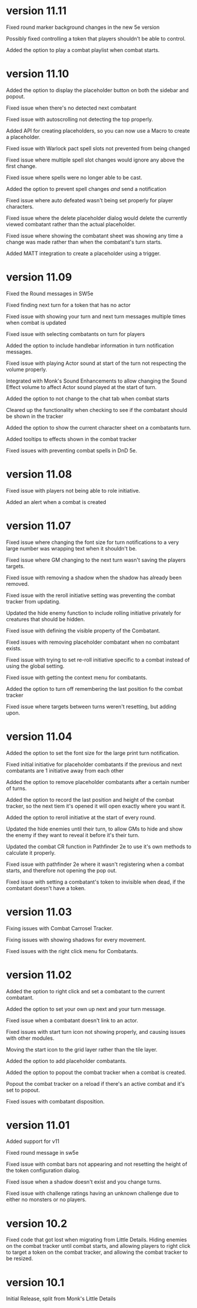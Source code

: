 # version 11.11

Fixed round marker background changes in the new 5e version

Possibly fixed controlling a token that players shouldn't be able to control.

Added the option to play a combat playlist when combat starts.

# version 11.10

Added the option to display the placeholder button on both the sidebar and popout.

Fixed issue when there's no detected next combatant

Fixed issue with autoscrolling not detecting the top properly.

Added API for creating placeholders, so you can now use a Macro to create a placeholder.

Fixed issue with Warlock pact spell slots not prevented from being changed

Fixed issue where multiple spell slot changes would ignore any above the first change.

Fixed issue where spells were no longer able to be cast.

Added the option to prevent spell changes *and* send a notification

Fixed issue where auto defeated wasn't being set properly for player characters.

Fixed issue where the delete placeholder dialog would delete the currently viewed combatant rather than the actual placeholder.

Fixed issue where showing the combatant sheet was showing any time a change was made rather than when the combatant's turn starts.

Added MATT integration to create a placeholder using a trigger.

# version 11.09

Fixed the Round messages in SW5e

Fixed finding next turn for a token that has no actor

Fixed issue with showing your turn and next turn messages multiple times when combat is updated

Fixed issue with selecting combatants on turn for players

Added the option to include handlebar information in turn notification messages.

Fixed issue with playing Actor sound at start of the turn not respecting the volume properly.

Integrated with Monk's Sound Enhancements to allow changing the Sound Effect volume to affect Actor sound played at the start of turn.

Added the option to not change to the chat tab when combat starts

Cleared up the functionality when checking to see if the combatant should be shown in the tracker

Added the option to show the current character sheet on a combatants turn.

Added tooltips to effects shown in the combat tracker

Fixed issues with preventing combat spells in DnD 5e.

# version 11.08

Fixed issue with players not being able to role initiative.

Added an alert when a combat is created

# version 11.07

Fixed issue where changing the font size for turn notifications to a very large number was wrapping text when it shouldn't be.

Fixed issue where GM changing to the next turn wasn't saving the players targets.

Fixed issue with removing a shadow when the shadow has already been removed.

Fixed issue with the reroll initiative setting was preventing the combat tracker from updating.

Updated the hide enemy function to include rolling initiative privately for creatures that should be hidden.

Fixed issue with defining the visible property of the Combatant.

Fixed issues with removing placeholder combatant when no combatant exists.

Fixed issue with trying to set re-roll initiative specific to a combat instead of using the global setting.

Fixed issue with getting the context menu for combatants.

Added the option to turn off remembering the last position fo the combat tracker

Fixed issue where targets between turns weren't resetting, but adding upon.

# version 11.04

Added the option to set the font size for the large print turn notification.

Fixed initial initiative for placeholder combatants if the previous and next combatants are 1 initiative away from each other

Added the option to remove placeholder combatants after a certain number of turns.

Added the option to record the last position and height of the combat tracker, so the next tiem it's opened it will open exactly where you want it.

Added the option to reroll initiative at the start of every round.

Updated the hide enemies until their turn, to allow GMs to hide and show the enemy if they want to reveal it before it's their turn.

Updated the combat CR function in Pathfinder 2e to use it's own methods to calculate it properly.

Fixed issue with pathfinder 2e where it wasn't registering when a combat starts, and therefore not opening the pop out.

Fixed issue with setting a combatant's token to invisible when dead, if the combatant doesn't have a token.

# version 11.03

Fixing issues with Combat Carrosel Tracker.

Fixing issues with showing shadows for every movement.

Fixed issues with the right click menu for Combatants.

# version 11.02

Added the option to right click and set a combatant to the current combatant.

Added the option to set your own up next and your turn message.

Fixed issue when a combatant doesn't link to an actor.

Fixed issues with start turn icon not showing properly, and causing issues with other modules.

Moving the start icon to the grid layer rather than the tile layer.

Added the option to add placeholder combatants.

Added the option to popout the combat tracker when a combat is created.

Popout the combat tracker on a reload if there's an active combat and it's set to popout.

Fixed issues with combatant disposition.

# version 11.01

Added support for v11

Fixed round message in sw5e

Fixed issue with combat bars not appearing and not resetting the height of the token configuration dialog.

Fixed issue when a shadow doesn't exist and you change turns.

Fixed issue with challenge ratings having an unknown challenge due to either no monsters or no players.

# version 10.2

Fixed code that got lost when migrating from Little Details.  Hiding enemies on the combat tracker until combat starts, and allowing players to right click to target a token on the combat tracker, and allowing the combat tracker to be resized.

# version 10.1

Initial Release, split from Monk's Little Details